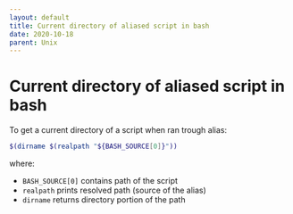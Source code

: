 ```yaml
---
layout: default
title: Current directory of aliased script in bash
date: 2020-10-18
parent: Unix
---
```


# Current directory of aliased script in bash

To get a current directory of a script when ran trough alias:

```bash
$(dirname $(realpath "${BASH_SOURCE[0]}"))
```

where:

- `BASH_SOURCE[0]` contains path of the script
- `realpath` prints resolved path (source of the alias)
- `dirname` returns directory portion of the path
